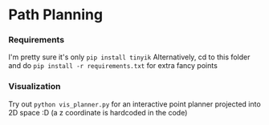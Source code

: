 # Path Planning

### Requirements
I'm pretty sure it's only `pip install tinyik`
Alternatively, cd to this folder and do `pip install -r requirements.txt` for extra fancy points

### Visualization
Try out `python vis_planner.py` for an interactive point planner projected into 2D space :D (a z coordinate is hardcoded in the code)